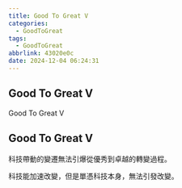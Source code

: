 ```yaml
---
title: Good To Great V
categories:
  - GoodToGreat
tags:
  - GoodToGreat
abbrlink: 43020e0c
date: 2024-12-04 06:24:31
---
```

Good To Great V
-----------------------------------------------------------------------------------------------
<!--more-->
Good To Great V

Good To Great V
-----------------------------------------------------------------------------------------------
科技帶動的變遷無法引爆從優秀到卓越的轉變過程。

科技能加速改變，但是單憑科技本身，無法引發改變。